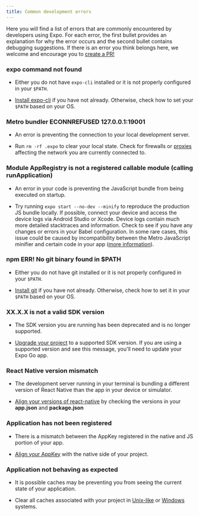 ```yaml
---
title: Common development errors
---
```


Here you will find a list of errors that are commonly encountered by developers using Expo. For each error, the first bullet provides an explanation for why the error occurs and the second bullet contains debugging suggestions. If there is an error you think belongs here, we welcome and encourage you to [create a PR!](https://github.com/expo/expo/pulls)

### expo command not found

- Either you do not have `expo-cli` installed or it is not properly configured in your `$PATH`.

- [Install expo-cli](../get-started/installation.md) if you have not already. Otherwise, check how to set your `$PATH` based on your OS.

### Metro bundler ECONNREFUSED 127.0.0.1:19001

- An error is preventing the connection to your local development server.

- Run `rm -rf .expo` to clear your local state. Check for firewalls or [proxies](../guides/troubleshooting-proxies.md) affecting the network you are currently connected to.

### Module AppRegistry is not a registered callable module (calling runApplication)

- An error in your code is preventing the JavaScript bundle from being executed on startup.

- Try running `expo start --no-dev --minify` to reproduce the production JS bundle locally. If possible, connect your device and access the device logs via Android Studio or Xcode. Device logs contain much more detailed stacktraces and information. Check to see if you have any changes or errors in your Babel configuration. In some rare cases, this issue could be caused by incompatibility between the Metro JavaScript minifier and certain code in your app ([more information](https://forums.expo.dev/t/change-minifierconfig-for-minify-uglify/36460/2)).

### npm ERR! No git binary found in \$PATH

- Either you do not have git installed or it is not properly configured in your `$PATH`.

- [Install git](https://git-scm.com/book/en/v2/Getting-Started-Installing-Git) if you have not already. Otherwise, check how to set it in your `$PATH` based on your OS.

### XX.X.X is not a valid SDK version

- The SDK version you are running has been deprecated and is no longer supported.

- [Upgrade your project](../workflow/upgrading-expo-sdk-walkthrough.md) to a supported SDK version. If you are using a supported version and see this message, you'll need to update your Expo Go app.

### React Native version mismatch

- The development server running in your terminal is bundling a different version of React Native than the app in your device or simulator.

- [Align your versions of react-native](../troubleshooting/react-native-version-mismatch) by checking the versions in your **app.json** and **package.json**

### Application has not been registered

- There is a mismatch between the AppKey registered in the native and JS portion of your app.

- [Align your AppKey](../troubleshooting/application-has-not-been-registered) with the native side of your project.

### Application not behaving as expected

- It is possible caches may be preventing you from seeing the current state of your application.

- Clear all caches associated with your project in [Unix-like](../troubleshooting/clear-cache-macos-linux/) or [Windows](../troubleshooting/clear-cache-windows/) systems.
